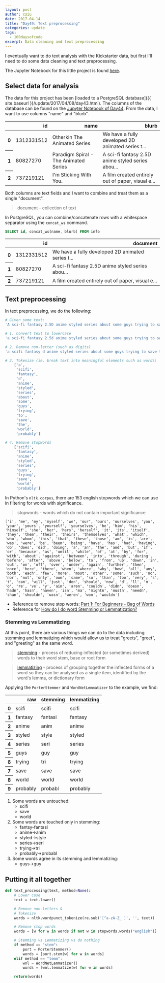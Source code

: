 ```yaml
---
layout: post
author: csiu
date: 2017-04-14
title: "Day49: Text preprocessing"
categories: update
tags:
  - 100daysofcode
excerpt: Data cleaning and text preprocessing
---
```


I eventually want to do text analysis with the Kickstarter data, but first I'll need to do some data cleaning and text preprocessing.

The Jupyter Notebook for this little project is found [here](https://nbviewer.jupyter.org/github/csiu/kick/blob/master/src/ipynb/day49_text_preprocessing.ipynb).

## Select data for analysis

The data for this project [<i class="fa fa-github"></i>](https://github.com/csiu/kick) has been [loaded to a PostgreSQL database]({{ site.baseurl }}/update/2017/04/08/day43.html). The columns of the database can be found on the [Jupyter Notebook of Day44](https://nbviewer.jupyter.org/github/csiu/100daysofcode/blob/master/misc/day44_querying_database.ipynb). From the data, I want to use columns "name" and "blurb".

<div>
<table border="0" class="dataframe" align="center">
  <thead>
    <tr style="text-align: right;">
      <th></th>
      <th>id</th>
      <th>name</th>
      <th>blurb</th>
    </tr>
  </thead>
  <tbody>
    <tr>
      <th>0</th>
      <td>1312331512</td>
      <td>Otherkin The Animated Series</td>
      <td>We have a fully developed 2D animated series t...</td>
    </tr>
    <tr>
      <th>1</th>
      <td>80827270</td>
      <td>Paradigm Spiral - The Animated Series</td>
      <td>A sci-fi fantasy 2.5D anime styled series abou...</td>
    </tr>
    <tr>
      <th>2</th>
      <td>737219121</td>
      <td>I'm Sticking With You.</td>
      <td>A film created entirely out of paper, visual e...</td>
    </tr>
  </tbody>
</table>
</div>

Both columns are text fields and I want to combine and treat them as a single "document".

> document - collection of text

 In PostgreSQL, you can combine/concatenate rows with a whitespace separator using the `concat_ws` command.

```sql
SELECT id, concat_ws(name, blurb) FROM info
```

<div>
<table border="0" class="dataframe" style="margin-bottom: 2em;" align="center">
  <thead>
    <tr style="text-align: right;">
      <th></th>
      <th>id</th>
      <th>document</th>
    </tr>
  </thead>
  <tbody>
    <tr>
      <th>0</th>
      <td>1312331512</td>
      <td>We have a fully developed 2D animated series t...</td>
    </tr>
    <tr>
      <th>1</th>
      <td>80827270</td>
      <td>A sci-fi fantasy 2.5D anime styled series abou...</td>
    </tr>
    <tr>
      <th>2</th>
      <td>737219121</td>
      <td>A film created entirely out of paper, visual e...</td>
    </tr>
  </tbody>
</table>
</div>

## Text preprocessing

In text preprocessing, we do the following:

```sh
# Given some text:
'A sci-fi fantasy 2.5D anime styled series about some guys trying to save the world, probably...'

# 1. Convert text to lowercase
'a sci-fi fantasy 2.5d anime styled series about some guys trying to save the world, probably...'

# 2. Remove non-letter (such as digits)
'a scifi fantasy d anime styled series about some guys trying to save the world probably'

# 3. Tokenize (ie. break text into meaningful elements such as words)
    ['a',
     'scifi',
     'fantasy',
     'd',
     'anime',
     'styled',
     'series',
     'about',
     'some',
     'guys',
     'trying',
     'to',
     'save',
     'the',
     'world',
     'probably']

# 4. Remove stopwords
    ['scifi',
     'fantasy',
     'anime',
     'styled',
     'series',
     'guys',
     'trying',
     'save',
     'world',
     'probably']
```

In Python's `nltk.corpus`, there are 153 english stopwords which we can use in filtering for words with significance.

> stopwords - words which do not contain important significance

    ['i', 'me', 'my', 'myself', 'we', 'our', 'ours', 'ourselves', 'you', 'your', 'yours', 'yourself', 'yourselves', 'he', 'him', 'his', 'himself', 'she', 'her', 'hers', 'herself', 'it', 'its', 'itself', 'they', 'them', 'their', 'theirs', 'themselves', 'what', 'which', 'who', 'whom', 'this', 'that', 'these', 'those', 'am', 'is', 'are', 'was', 'were', 'be', 'been', 'being', 'have', 'has', 'had', 'having', 'do', 'does', 'did', 'doing', 'a', 'an', 'the', 'and', 'but', 'if', 'or', 'because', 'as', 'until', 'while', 'of', 'at', 'by', 'for', 'with', 'about', 'against', 'between', 'into', 'through', 'during', 'before', 'after', 'above', 'below', 'to', 'from', 'up', 'down', 'in', 'out', 'on', 'off', 'over', 'under', 'again', 'further', 'then', 'once', 'here', 'there', 'when', 'where', 'why', 'how', 'all', 'any', 'both', 'each', 'few', 'more', 'most', 'other', 'some', 'such', 'no', 'nor', 'not', 'only', 'own', 'same', 'so', 'than', 'too', 'very', 's', 't', 'can', 'will', 'just', 'don', 'should', 'now', 'd', 'll', 'm', 'o', 're', 've', 'y', 'ain', 'aren', 'couldn', 'didn', 'doesn', 'hadn', 'hasn', 'haven', 'isn', 'ma', 'mightn', 'mustn', 'needn', 'shan', 'shouldn', 'wasn', 'weren', 'won', 'wouldn']

- Reference to remove stop words: [Part 1: For Beginners - Bag of Words](https://www.kaggle.com/c/word2vec-nlp-tutorial/details/part-1-for-beginners-bag-of-words)
- Reference for [How do I do word Stemming or Lemmatization?](http://stackoverflow.com/questions/771918/how-do-i-do-word-stemming-or-lemmatization)

### Stemming vs Lemmatizing

At this point, there are various things we can do to the data including stemming and lemmatizing which would allow us to treat "greets", "greet", and "greeting" as the same word.

> [stemming](https://en.wikipedia.org/wiki/Stemming) - process of reducing inflected (or sometimes derived) words to their word stem, base or root form

> [lemmatizing](https://en.wikipedia.org/wiki/Lemmatisation) - process of grouping together the inflected forms of a word so they can be analysed as a single item, identified by the word's lemma, or dictionary form

Applying the `PorterStemmer` and `WordNetLemmatizer` to the example, we find:

<div>
<table border="0" class="dataframe" style="margin-bottom: 1em;" align="center">
  <thead>
    <tr style="text-align: right;">
      <th></th>
      <th>raw</th>
      <th>stemming</th>
      <th>lemmatizing</th>
    </tr>
  </thead>
  <tbody>
    <tr>
      <th>0</th>
      <td>scifi</td>
      <td>scifi</td>
      <td>scifi</td>
    </tr>
    <tr>
      <th>1</th>
      <td>fantasy</td>
      <td>fantasi</td>
      <td>fantasy</td>
    </tr>
    <tr>
      <th>2</th>
      <td>anime</td>
      <td>anim</td>
      <td>anime</td>
    </tr>
    <tr>
      <th>3</th>
      <td>styled</td>
      <td>style</td>
      <td>styled</td>
    </tr>
    <tr>
      <th>4</th>
      <td>series</td>
      <td>seri</td>
      <td>series</td>
    </tr>
    <tr>
      <th>5</th>
      <td>guys</td>
      <td>guy</td>
      <td>guy</td>
    </tr>
    <tr>
      <th>6</th>
      <td>trying</td>
      <td>tri</td>
      <td>trying</td>
    </tr>
    <tr>
      <th>7</th>
      <td>save</td>
      <td>save</td>
      <td>save</td>
    </tr>
    <tr>
      <th>8</th>
      <td>world</td>
      <td>world</td>
      <td>world</td>
    </tr>
    <tr>
      <th>9</th>
      <td>probably</td>
      <td>probabl</td>
      <td>probably</td>
    </tr>
  </tbody>
</table>
</div>

1. Some words are untouched:
    - scifi
    - save
    - world
2. Some words are touched only in stemming:
    - fantsy-fantasi
    - anime->anim
    - styled->style
    - series->seri
    - trying->tri    
    - probably->probabl
3. Some words agree in its stemming and lemmatizing:
    - guys->guy

## Putting it all together

```python
def text_processing(text, method=None):
    # Lower case
    text = text.lower()

    # Remove non-letters &
    # Tokenize    
    words = nltk.wordpunct_tokenize(re.sub('[^a-zA-Z_ ]', '', text))

    # Remove stop words
    words = [w for w in words if not w in stopwords.words("english")]

    # Stemming vs Lemmatizing vs do nothing
    if method == "stem":
        port = PorterStemmer()
        words = [port.stem(w) for w in words]
    elif method == "lemm":
        wnl = WordNetLemmatizer()
        words = [wnl.lemmatize(w) for w in words]

    return(words)
```
